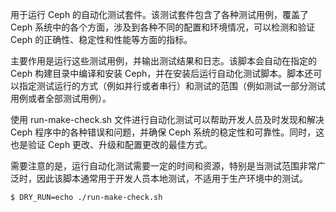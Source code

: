 用于运行 Ceph 的自动化测试套件。该测试套件包含了各种测试用例，覆盖了 Ceph 系统中的各个方面，涉及到各种不同的配置和环境情况，可以检测和验证 Ceph 的正确性、稳定性和性能等方面的指标。

主要作用是运行这些测试用例，并输出测试结果和日志。该脚本会自动在指定的 Ceph 构建目录中编译和安装 Ceph，并在安装后运行自动化测试脚本。脚本还可以指定测试运行的方式（例如并行或者串行）和测试的范围（例如测试一部分测试用例或者全部测试用例）。

使用 run-make-check.sh 文件进行自动化测试可以帮助开发人员及时发现和解决 Ceph 程序中的各种错误和问题，并确保 Ceph 系统的稳定性和可靠性。同时，这也是验证 Ceph 更改、升级和配置更改的最佳方式。

需要注意的是，运行自动化测试需要一定的时间和资源，特别是当测试范围非常广泛时，因此该脚本通常用于开发人员本地测试，不适用于生产环境中的测试。

```
$ DRY_RUN=echo ./run-make-check.sh
```